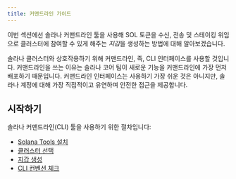 ```yaml
---
title: 커맨드라인 가이드
---
```


이번 섹션에선 솔라나 커맨드라인 툴을 사용해 SOL 토큰을 수신, 전송 및 스테이킹 위임으로 클러스터에 참여할 수 있게 해주는 *지갑*을 생성하는 방법에 대해 알아보겠습니다.

솔라나 클러스터와 상호작용하기 위해 커맨드라인, 즉, CLI 인터페이스를 사용할 것입니다. 커맨드라인을 쓰는 이유는 솔라나 코어 팀이 새로운 기능을 커맨드라인에 가장 먼저 배포하기 때문입니다. 커맨드라인 인터페이스는 사용하기 가장 쉬운 것은 아니지만, 솔라나 계정에 대해 가장 직접적이고 유연하며 안전한 접근을 제공합니다.

## 시작하기

솔라나 커맨드라인(CLI) 툴을 사용하기 위한 절차입니다:

- [Solana Tools 설치](cli/install-solana-cli-tools.md)
- [클러스터 선택](cli/choose-a-cluster.md)
- [지갑 생성](wallet-guide/cli.md)
- [CLI 컨벤션 체크](cli/conventions.md)

